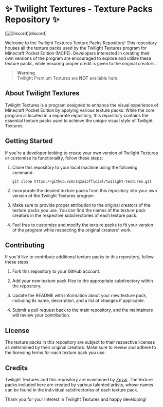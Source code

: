 # ✨️ Twilight Textures - Texture Packs Repository ✨️ 

[![Discord](https://www.svgrepo.com/show/353655/discord-icon.svg)][discord]

Welcome to the Twilight Textures Texture Packs Repository! This repository houses all the texture packs used by the Twilight Textures program for Minecraft Pocket Edition (MCPE). Developers interested in creating their own versions of the program are encouraged to explore and utilize these texture packs, while ensuring proper credit is given to the original creators.

> **Warning**<br> Twilight Premium Textures are **NOT** avaliable here.

## About Twilight Textures

Twilight Textures is a program designed to enhance the visual experience of Minecraft Pocket Edition by applying various texture packs. While the core program is located in a separate repository, this repository contains the essential texture packs used to achieve the unique visual style of Twilight Textures.

## Getting Started

If you're a developer looking to create your own version of Twilight Textures or customize its functionality, follow these steps:

1. Clone this repository to your local machine using the following command:
   ```
   git clone https://github.com/zqzaiofficial/twilight-textures.git
   ```

2. Incorporate the desired texture packs from this repository into your own version of the Twilight Textures program.

3. Make sure to provide proper attribution to the original creators of the texture packs you use. You can find the names of the texture pack creators in the respective subdirectories of each texture pack.

4. Feel free to customize and modify the texture packs to fit your version of the program while respecting the original creators' work.

## Contributing

If you'd like to contribute additional texture packs to this repository, follow these steps:

1. Fork this repository to your GitHub account.

2. Add your new texture pack files to the appropriate subdirectory within the repository.

3. Update the README with information about your new texture pack, including its name, description, and a list of changes if applicable.

4. Submit a pull request back to the main repository, and the maintainers will review your contribution.

## License

The texture packs in this repository are subject to their respective licenses as determined by their original creators. Make sure to review and adhere to the licensing terms for each texture pack you use.

## Credits

Twilight Textures and this repository are maintained by [Zqzai](https://github.com/zqzaiofficial). The texture packs included here are created by various talented artists, whose names can be found in the individual subdirectories of each texture pack.

Thank you for your interest in Twilight Textures and happy developing!
